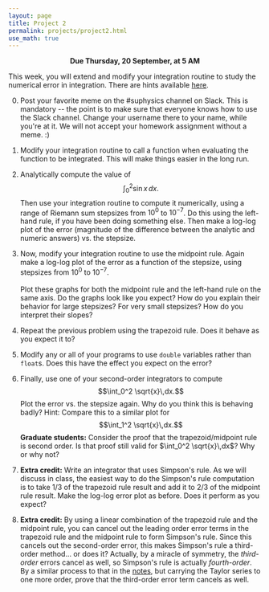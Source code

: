 ```yaml
---
layout: page
title: Project 2
permalink: projects/project2.html
use_math: true
---
```

<center>

<b>Due Thursday, 20 September, at 5 AM</b><br>

</center>

This week, you will extend and modify your integration routine to study the numerical error in integration. There are hints available <a href="project2hints.html">here</a>.

0. Post your favorite meme on the #suphysics channel on Slack. This is mandatory -- the point is to make sure that everyone knows how to use the Slack channel. Change your username there to your name, while you're at it.
We will not accept your homework assignment without a meme. :)

1. Modify your integration routine to call a function when evaluating the function to be integrated. This will make things easier in the long run.

2. Analytically compute the value of $$\int_{0}^{2} \sin x\, dx.$$ Then use your integration routine to compute it numerically, using a range of Riemann sum stepsizes from $10^{0}$ to $10^{-7}$. Do this using the left-hand rule, if you have been doing something else. Then make a log-log plot of the error (magnitude of the difference between the analytic and numeric answers) vs. the stepsize.

3. Now, modify your integration routine to use the midpoint rule. Again make a log-log plot of the error as a function of the stepsize, using stepsizes from $10^{0}$ to $10^{-7}$.<br><br> Plot these graphs for both the midpoint rule and the left-hand rule on the same axis. Do the graphs look like you expect? How do you explain their behavior for large stepsizes? For very small stepsizes? How do you interpret their slopes?

4. Repeat the previous problem using the trapezoid rule. Does it behave as you expect it to?

5. Modify any or all of your programs to use ```double``` variables rather than ```float```s. Does this have the effect you expect on the error?

6. Finally, use one of your second-order integrators to compute $$\int_0^2 \sqrt{x}\,dx.$$ Plot the error vs. the stepsize again. Why do you think this is behaving badly?
  Hint: Compare this to a similar plot for $$\int_1^2 \sqrt{x}\,dx.$$ **Graduate students:** Consider the proof that the trapezoid/midpoint rule is second order.
Is that proof still valid for $\int_0^2 \sqrt{x}\,dx$? Why or why not?

7. **Extra credit:** Write an integrator that uses Simpson's rule. As we will discuss in class, the easiest way to do the Simpson's rule computation is to take 1/3 of the trapezoid
  rule result and add it to 2/3 of the midpoint rule result. Make the log-log error plot as before. Does it perform as you expect?

8. **Extra credit:** By using a linear combination of the trapezoid rule and the midpoint rule, you can cancel out the leading order error terms
in the trapezoid rule and the midpoint rule to form Simpson's rule. Since this cancels out the second-order error, this makes Simpson's rule a third-order method... or 
does it? Actually, by a miracle of symmetry, the *third-order* errors cancel as well, so Simpson's rule is actually *fourth-order*. By a similar process to that in
the <a href="../notes/integration-notes.pdf">notes</a>, but carrying the Taylor series to one more order, prove that the third-order error term cancels as well.
